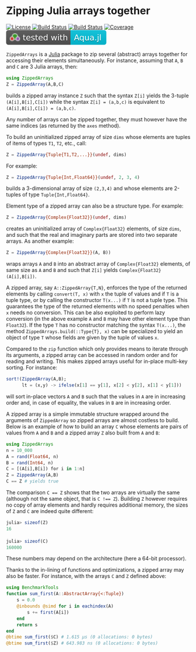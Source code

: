 # Zipping Julia arrays together

[![License][license-img]][license-url]
[![Build Status][github-ci-img]][github-ci-url]
[![Build Status][appveyor-img]][appveyor-url]
[![Coverage][codecov-img]][codecov-url]
[![Aqua QA](https://raw.githubusercontent.com/JuliaTesting/Aqua.jl/master/badge.svg)](https://github.com/JuliaTesting/Aqua.jl)

`ZippedArrays` is a [Julia][julia-url] package to zip several (abstract) arrays together
for accessing their elements simultaneously. For instance, assuming that `A`, `B` and `C`
are 3 Julia arrays, then:

```julia
using ZippedArrays
Z = ZippedArray(A,B,C)
```

builds a zipped array instance `Z` such that the syntax `Z[i]` yields the 3-tuple
`(A[i],B[i],C[i])` while the syntax `Z[i] = (a,b,c)` is equivalent to `(A[i],B[i],C[i]) =
(a,b,c)`.

Any number of arrays can be zipped together, they must however have the same indices (as
returned by the `axes` method).

To build an uninitialized zipped array of size `dims` whose elements are tuples of items
of types `T1`, `T2`, etc., call:

```julia
Z = ZippedArray{Tuple{T1,T2,...}}(undef, dims)
```

For example:

```julia
Z = ZippedArray{Tuple{Int,Float64}}(undef, 2, 3, 4)
```

builds a 3-dimensional array of size `(2,3,4)` and whose elements are 2-tuples of type
`Tuple{Int,Float64}`.

Element type of a zipped array can also be a structure type. For example:

```julia
Z = ZippedArray{Complex{Float32}}(undef, dims)
```

creates an uninitialized array of `Complex{Float32}` elements, of size `dims`, and such
that the real and imaginary parts are stored into two separate arrays. As another example:

```julia
Z = ZippedArray{Complex{Float32}}(A, B))
```

wraps arrays `A` and `B` into an abstract array of `Complex{Float32}` elements, of same
size as `A` and `B` and such that `Z[i]` yields `Complex{Float32}(A[i],B[i])`.

A zipped array, say `A::ZippedArray{T,N}`, enforces the type of the returned elements by
calling `convert(T, x)` with `x` the tuple of values and if `T` is a tuple type, or by
calling the constructor `T(x...)` if `T` is not a tuple type. This guarantees the type of
the returned elements with no speed penalties when `x` needs no conversion. This can be
also exploited to perform lazy conversion (in the above example `A` and `B` may have other
element type than `Float32`). If the type `T` has no constructor matching the syntax
`T(x...)`, the method `ZippedArrays.build(::Type{T}, x)` can be specialized to yield an
object of type `T` whose fields are given by the tuple of values `x`.

Compared to the `zip` function which only provides means to iterate through its arguments,
a zipped array can be accessed in random order and for reading and writing. This makes
zipped arrays useful for in-place multi-key sorting. For instance:

```julia
sort!(ZippedArray(A,B);
      lt = (x,y) -> ifelse(x[1] == y[1], x[2] < y[2], x[1] < y[1]))
```

will sort in-place vectors `A` and `B` such that the values in `A` are in increasing order
and, in case of equality, the values in `B` are in increasing order.

A zipped array is a simple immutable structure wrapped around the arguments of
`ZippedArray` so zipped arrays are almost costless to build. Below is an example of how to
build an array `C` whose elements are pairs of values from `A` and `B` and a zipped array
`Z` also built from `A` and `B`:

```julia
using ZippedArrays
n = 10_000
A = rand(Float64, n)
B = rand(Int64, n)
C = [(A[i],B[i]) for i in 1:n]
Z = ZippedArray(A,B)
C == Z # yields true
```

The comparison `C == Z` shows that the two arrays are virtually the same (although not the
same object, that is `C !== Z`). Building `Z` however requires no copy of array elements
and hardly requires additional memory, the sizes of `Z` and `C` are indeed quite
different:

```julia
julia> sizeof(Z)
16

julia> sizeof(C)
160000
```

These numbers may depend on the architecture (here a 64-bit processor).

Thanks to the in-lining of functions and optimizations, a zipped array may also be faster.
For instance, with the arrays `C` and `Z` defined above:

```julia
using BenchmarkTools
function sum_first(A::AbstractArray{<:Tuple})
    s = 0.0
    @inbounds @simd for i in eachindex(A)
        s += first(A[i])
    end
    return s
end
@btime sum_first($C) # 1.615 μs (0 allocations: 0 bytes)
@btime sum_first($Z) # 643.983 ns (0 allocations: 0 bytes)
```

[doc-stable-img]: https://img.shields.io/badge/docs-stable-blue.svg
[doc-stable-url]: https://emmt.github.io/ZippedArrays.jl/stable

[doc-dev-img]: https://img.shields.io/badge/docs-dev-blue.svg
[doc-dev-url]: https://emmt.github.io/ZippedArrays.jl/dev

[license-url]: ./LICENSE.md
[license-img]: http://img.shields.io/badge/license-MIT-brightgreen.svg?style=flat

[github-ci-img]: https://github.com/emmt/ZippedArrays.jl/actions/workflows/CI.yml/badge.svg?branch=master
[github-ci-url]: https://github.com/emmt/ZippedArrays.jl/actions/workflows/CI.yml?query=branch%3Amaster

[appveyor-img]: https://ci.appveyor.com/api/projects/status/github/emmt/ZippedArrays.jl?branch=master
[appveyor-url]: https://ci.appveyor.com/project/emmt/ZippedArrays-jl/branch/master

[codecov-img]: http://codecov.io/github/emmt/ZippedArrays.jl/coverage.svg?branch=master
[codecov-url]: http://codecov.io/github/emmt/ZippedArrays.jl?branch=master

[julia-url]: https://julialang.org/
[julia-pkgs-url]: https://pkg.julialang.org/
